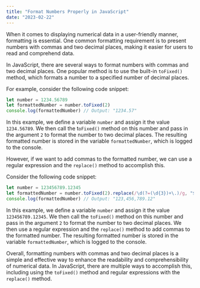 ```yaml
---
title: "Format Numbers Properly in JavaScript"
date: "2023-02-22"
---
```


When it comes to displaying numerical data in a user-friendly manner, formatting is essential. One common formatting requirement is to present numbers with commas and two decimal places, making it easier for users to read and comprehend data.

In JavaScript, there are several ways to format numbers with commas and two decimal places. One popular method is to use the built-in `toFixed()` method, which formats a number to a specified number of decimal places.

For example, consider the following code snippet:

```js
let number = 1234.56789
let formattedNumber = number.toFixed(2)
console.log(formattedNumber) // Output: "1234.57"
```

In this example, we define a variable `number` and assign it the value `1234.56789`. We then call the t`oFixed()` method on this number and pass in the argument `2` to format the number to two decimal places. The resulting formatted number is stored in the variable `formattedNumber`, which is logged to the console.

However, if we want to add commas to the formatted number, we can use a regular expression and the `replace()` method to accomplish this.

Consider the following code snippet:

```js
let number = 123456789.12345
let formattedNumber = number.toFixed(2).replace(/\d(?=(\d{3})+\.)/g, "$&,")
console.log(formattedNumber) // Output: "123,456,789.12"
```

In this example, we define a variable `number` and assign it the value `123456789.12345`. We then call the `toFixed()` method on this number and pass in the argument `2` to format the number to two decimal places. We then use a regular expression and the `replace()` method to add commas to the formatted number. The resulting formatted number is stored in the variable `formattedNumber`, which is logged to the console.

Overall, formatting numbers with commas and two decimal places is a simple and effective way to enhance the readability and comprehensibility of numerical data. In JavaScript, there are multiple ways to accomplish this, including using the `toFixed()` method and regular expressions with the `replace()` method.
